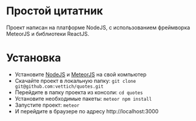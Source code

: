 # Простой цитатник

Проект написан на платформе NodeJS, с использованием фреймворка MeteorJS и библиотеки ReactJS.

# Установка

- Установите [NodeJS](https://nodejs.org/en/download/) и [MeteorJS](https://www.meteor.com/install) на свой компьютер
- Скачайте проект в локальную папку: ``git clone git@github.com:vettich/quotes.git``
- Перейдите в папку проекта из консоли: ``cd quotes``
- Установите необходимые пакеты: ``meteor npm install``
- Запустите проект: ``meteor``
- И перейдите в браузере по адресу http://localhost:3000
